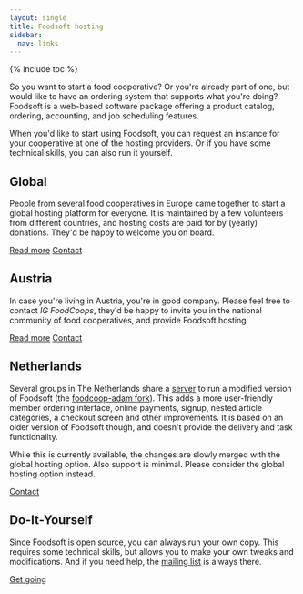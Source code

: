 ```yaml
---
layout: single
title: Foodsoft hosting
sidebar:
  nav: links
---
```

{% include toc %}


So you want to start a food cooperative? Or you're already part of one, but
would like to have an ordering system that supports what you're doing? Foodsoft
is a web-based software package offering a product catalog, ordering,
accounting, and job scheduling features.

When you'd like to start using Foodsoft, you can request an instance for your
cooperative at one of the hosting providers. Or if you have some technical skills,
you can also run it yourself.


## Global

People from several food cooperatives in Europe came together to start a global
hosting platform for everyone. It is maintained by a few volunteers from different
countries, and hosting costs are paid for by (yearly) donations. They'd be happy
to welcome you on board.

<a href="/global-foodsoft-platform" class="btn btn--inverse">Read more</a>
<a href="mailto:foodcoops-support@lists.systemausfall.org" class="btn btn--inverse"><i class="fa fa-envelope"></i> Contact</a>

## Austria

In case you're living in Austria, you're in good company. Please feel free to contact
<i>_IG FoodCoops_</i>, they'd be happy to invite you in the national community of food
cooperatives, and provide Foodsoft hosting.

<a href="http://foodcoops.at/" class="btn btn--inverse">Read more</a>
<a href="mailto:infos@foodcoops.at" class="btn btn--inverse"><i class="fa fa-envelope"></i> Contact</a>

## Netherlands

Several groups in The Netherlands share a
[server](https://order.voedselcollectief.org) to run a modified version of
Foodsoft (the [foodcoop-adam fork](https://github.com/foodcoop-adam/foodsoft)).
This adds a more user-friendly member ordering interface, online payments,
signup, nested article categories, a checkout screen and other improvements. It
is based on an older version of Foodsoft though, and doesn't provide the
delivery and task functionality.

While this is currently available, the changes are slowly merged with the global
hosting option. Also support is minimal. Please consider the global hosting option instead.

<a href="mailto:info@voedselcollectief.org" class="btn btn--inverse"><i class="fa fa-envelope"></i> Contact</a>


## Do-It-Yourself

Since Foodsoft is open source, you can always run your own copy. This requires
some technical skills, but allows you to make your own tweaks and modifications.
And if you need help, the [mailing list](http://foodsoft.51229.x6.nabble.com/foodsoft-discuss-f5.html)
is always there.

<a href="https://github.com/foodcoops/foodsoft" class="btn btn--inverse"><i class="fa fa-github"></i></a>
<a href="https://github.com/foodcoops/foodsoft/wiki/Deployment-notes" class="btn btn--inverse">Get going</a>
